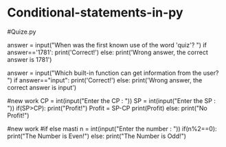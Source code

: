 # Conditional-statements-in-py
#Quize.py

answer = input("When was the first known use of the word 'quiz'? ")
if answer=='1781':
    print('Correct!')
else:
    print('Wrong answer, the correct answer is 1781')

answer = input("Which built-in function can get information from the user? ")
if answer=="input":
    print('Correct!')
else:
    print('Wrong answer, the correct answer is input')

#new work
CP = int(input("Enter the CP : "))
SP = int(input("Enter the SP : "))
if(SP>CP):
    print("Profit!")
    Profit = SP-CP
    print(Profit)
else:
    print("No Profit!")

#new work
#if else masti
n = int(input("Enter the number : "))
if(n%2==0):
    print("The Number is Even!")
else:
    print("The Number is Odd!")

